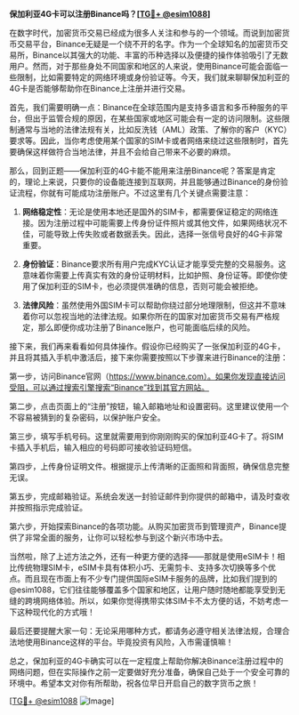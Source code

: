 **保加利亚4G卡可以注册Binance吗？[[TG💪+ @esim1088](https://t.me/s/esim1088)]**

在数字时代，加密货币交易已经成为很多人关注和参与的一个领域。而说到加密货币交易平台，Binance无疑是一个绕不开的名字。作为一个全球知名的加密货币交易所，Binance以其强大的功能、丰富的币种选择以及便捷的操作体验吸引了无数用户。然而，对于那些身处不同国家和地区的人来说，使用Binance可能会面临一些限制，比如需要特定的网络环境或身份验证等。今天，我们就来聊聊保加利亚的4G卡是否能够帮助你在Binance上注册并进行交易。

首先，我们需要明确一点：Binance在全球范围内是支持多语言和多币种服务的平台，但出于监管合规的原因，在某些国家或地区可能会有一定的访问限制。这些限制通常与当地的法律法规有关，比如反洗钱（AML）政策、了解你的客户（KYC）要求等。因此，当你考虑使用某个国家的SIM卡或者网络来绕过这些限制时，首先要确保这样做符合当地法律，并且不会给自己带来不必要的麻烦。

那么，回到正题——保加利亚的4G卡能不能用来注册Binance呢？答案是肯定的，理论上来说，只要你的设备能连接到互联网，并且能够通过Binance的身份验证流程，你就有可能成功注册账户。不过这里有几个关键点需要注意：

1. **网络稳定性**：无论是使用本地还是国外的SIM卡，都需要保证稳定的网络连接。因为注册过程中可能需要上传身份证件照片或其他文件，如果网络状况不佳，可能导致上传失败或者数据丢失。因此，选择一张信号良好的4G卡非常重要。

2. **身份验证**：Binance要求所有用户完成KYC认证才能享受完整的交易服务。这意味着你需要上传真实有效的身份证明材料，比如护照、身份证等。即使你使用了保加利亚的SIM卡，也必须提供准确的信息，否则可能会被拒绝。

3. **法律风险**：虽然使用外国SIM卡可以帮助你绕过部分地理限制，但这并不意味着你可以忽视当地的法律法规。如果你所在的国家对加密货币交易有严格规定，那么即便你成功注册了Binance账户，也可能面临后续的风险。

接下来，我们再来看看如何具体操作。假设你已经购买了一张保加利亚的4G卡，并且将其插入手机中激活后，接下来你需要按照以下步骤来进行Binance的注册：

第一步，访问Binance官网（https://www.binance.com）。如果你发现直接访问受阻，可以通过搜索引擎搜索“Binance”找到其官方网站。

第二步，点击页面上的“注册”按钮，输入邮箱地址和设置密码。这里建议使用一个不容易被猜到的复杂密码，以保护账户安全。

第三步，填写手机号码。这里就需要用到你刚刚购买的保加利亚4G卡了。将SIM卡插入手机后，输入相应的号码即可接收验证码短信。

第四步，上传身份证明文件。根据提示上传清晰的正面照和背面照，确保信息完整无误。

第五步，完成邮箱验证。系统会发送一封验证邮件到你提供的邮箱中，请及时查收并按照指示完成验证。

第六步，开始探索Binance的各项功能。从购买加密货币到管理资产，Binance提供了非常全面的服务，让你可以轻松参与到这个新兴市场中去。

当然啦，除了上述方法之外，还有一种更方便的选择——那就是使用eSIM卡！相比传统物理SIM卡，eSIM卡具有体积小巧、无需剪卡、支持多次切换等多个优点。而且现在市面上有不少专门提供国际eSIM卡服务的品牌，比如我们提到的@esim1088，它们往往能够覆盖多个国家和地区，让用户随时随地都能享受到无缝的跨境网络体验。所以，如果你觉得携带实体SIM卡不太方便的话，不妨考虑一下这种现代化的方式哦！

最后还要提醒大家一句：无论采用哪种方式，都请务必遵守相关法律法规，合理合法地使用Binance这样的平台。毕竟投资有风险，入市需谨慎嘛！

总之，保加利亚的4G卡确实可以在一定程度上帮助你解决Binance注册过程中的网络问题，但在实际操作之前一定要做好充分准备，确保自己处于一个安全可靠的环境中。希望本文对你有所帮助，祝各位早日开启自己的数字货币之旅！

[[TG💪+ @esim1088](https://t.me/s/esim1088) ![Image](https://i.postimg.cc/4NQfJmqS/Snipaste-2025-05-13-00-14-12.png)]